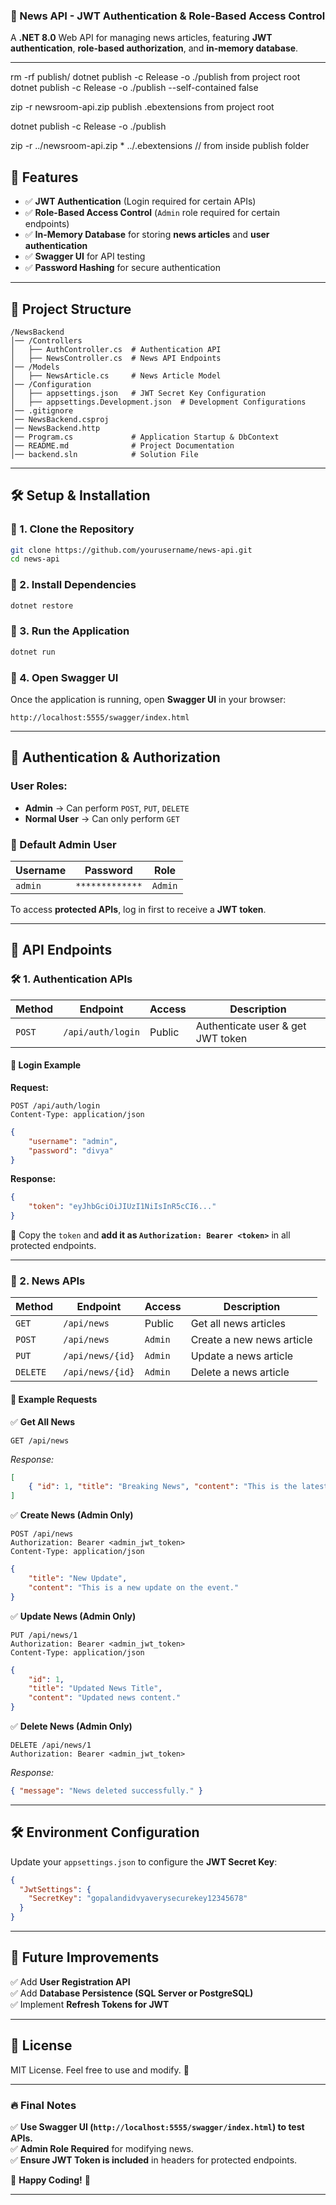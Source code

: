 

### **📰 News API - JWT Authentication & Role-Based Access Control**
A **.NET 8.0** Web API for managing news articles, featuring **JWT authentication**, **role-based authorization**, and **in-memory database**.

---
rm -rf publish/
dotnet publish -c Release -o ./publish from project root 
dotnet publish -c Release -o ./publish --self-contained false



zip -r newsroom-api.zip publish .ebextensions from project root 



dotnet publish -c Release -o ./publish

zip -r ../newsroom-api.zip * ../.ebextensions // from inside publish folder


## **📌 Features**
- ✅ **JWT Authentication** (Login required for certain APIs)
- ✅ **Role-Based Access Control** (`Admin` role required for certain endpoints)
- ✅ **In-Memory Database** for storing **news articles** and **user authentication**
- ✅ **Swagger UI** for API testing
- ✅ **Password Hashing** for secure authentication

---

## **📂 Project Structure**
```
/NewsBackend
│── /Controllers
│   ├── AuthController.cs  # Authentication API
│   ├── NewsController.cs  # News API Endpoints
│── /Models
│   ├── NewsArticle.cs     # News Article Model
│── /Configuration
│   ├── appsettings.json   # JWT Secret Key Configuration
│   ├── appsettings.Development.json  # Development Configurations
│── .gitignore
│── NewsBackend.csproj
│── NewsBackend.http
│── Program.cs             # Application Startup & DbContext
│── README.md              # Project Documentation
│── backend.sln            # Solution File
```

---

## **🛠 Setup & Installation**
### **🔹 1. Clone the Repository**
```sh
git clone https://github.com/yourusername/news-api.git
cd news-api
```

### **🔹 2. Install Dependencies**
```sh
dotnet restore
```

### **🔹 3. Run the Application**
```sh
dotnet run
```

### **🔹 4. Open Swagger UI**
Once the application is running, open **Swagger UI** in your browser:
```
http://localhost:5555/swagger/index.html
```

---

## **🔑 Authentication & Authorization**
### **User Roles:**
- **Admin** → Can perform `POST`, `PUT`, `DELETE`
- **Normal User** → Can only perform `GET`

### **🔹 Default Admin User**
| Username | Password | Role |
|----------|---------|------|
| `admin`  | `*************` | `Admin` |

To access **protected APIs**, log in first to receive a **JWT token**.

---

## **📌 API Endpoints**
### **🛠 1. Authentication APIs**
| Method | Endpoint          | Access | Description |
|--------|------------------|--------|-------------|
| `POST` | `/api/auth/login` | Public | Authenticate user & get JWT token |

#### **📝 Login Example**
**Request:**  
```http
POST /api/auth/login
Content-Type: application/json
```
```json
{
    "username": "admin",
    "password": "divya"
}
```
**Response:**  
```json
{
    "token": "eyJhbGciOiJIUzI1NiIsInR5cCI6..."
}
```
🔹 Copy the `token` and **add it as `Authorization: Bearer <token>`** in all protected endpoints.

---

### **📰 2. News APIs**
| Method   | Endpoint           | Access  | Description |
|----------|-------------------|---------|-------------|
| `GET`    | `/api/news`        | Public  | Get all news articles |
| `POST`   | `/api/news`        | `Admin` | Create a new news article |
| `PUT`    | `/api/news/{id}`   | `Admin` | Update a news article |
| `DELETE` | `/api/news/{id}`   | `Admin` | Delete a news article |

#### **📝 Example Requests**
✅ **Get All News**  
```http
GET /api/news
```
_Response:_
```json
[
    { "id": 1, "title": "Breaking News", "content": "This is the latest news." }
]
```

✅ **Create News (Admin Only)**  
```http
POST /api/news
Authorization: Bearer <admin_jwt_token>
Content-Type: application/json
```
```json
{
    "title": "New Update",
    "content": "This is a new update on the event."
}
```

✅ **Update News (Admin Only)**  
```http
PUT /api/news/1
Authorization: Bearer <admin_jwt_token>
Content-Type: application/json
```
```json
{
    "id": 1,
    "title": "Updated News Title",
    "content": "Updated news content."
}
```

✅ **Delete News (Admin Only)**  
```http
DELETE /api/news/1
Authorization: Bearer <admin_jwt_token>
```
_Response:_
```json
{ "message": "News deleted successfully." }
```

---

## **🛠 Environment Configuration**
Update your `appsettings.json` to configure the **JWT Secret Key**:
```json
{
  "JwtSettings": {
    "SecretKey": "gopalandidvyaverysecurekey12345678"
  }
}
```

---

## **🚀 Future Improvements**
✅ Add **User Registration API**  
✅ Add **Database Persistence (SQL Server or PostgreSQL)**  
✅ Implement **Refresh Tokens for JWT**  

---

## **📜 License**
MIT License. Feel free to use and modify. 🚀

---

### **🔥 Final Notes**
✅ **Use Swagger UI (`http://localhost:5555/swagger/index.html`) to test APIs.**  
✅ **Admin Role Required** for modifying news.  
✅ **Ensure JWT Token is included** in headers for protected endpoints.  

🚀 **Happy Coding!** 🚀

---

